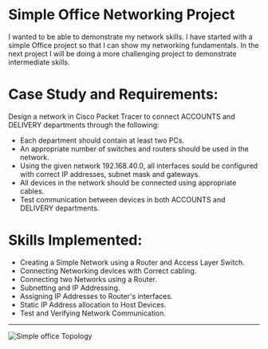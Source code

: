 # Simple Office Networking Project

I wanted to be able to demonstrate my network skills. I have started with a simple Office project so that I can show my networking fundamentals. In the next project I will be doing a more challenging project to demonstrate intermediate skills. 

# Case Study and Requirements:

Design a network in Cisco Packet Tracer to connect ACCOUNTS and DELIVERY departments through the following:
- Each department should contain at least two PCs.
- An appropriate number of switches and routers should be used in the network.
- Using the given network 192.168.40.0, all interfaces sould be configured with correct IP addresses, subnet mask and gateways.
- All devices in the network should be connected using appropriate cables.
- Test communication between devices in both ACCOUNTS and DELIVERY departments.

# Skills Implemented:
- Creating a Simple Network using a Router and Access Layer Switch.
- Connecting Networking devices with Correct cabling.
- Connecting two Networks using a Router.
- Subnetting and IP Addressing.
- Assigning IP Addresses to Router's interfaces.
- Static IP Address allocation to Host Devices.
- Test and Verifying Network Communication.

----------------------------------------------------
![Simple office Topology](https://github.com/SilasMaphosa/Simple-Office-Networking-Project/assets/121561502/1351977e-5533-403e-8ba4-22c72ae6e638)

